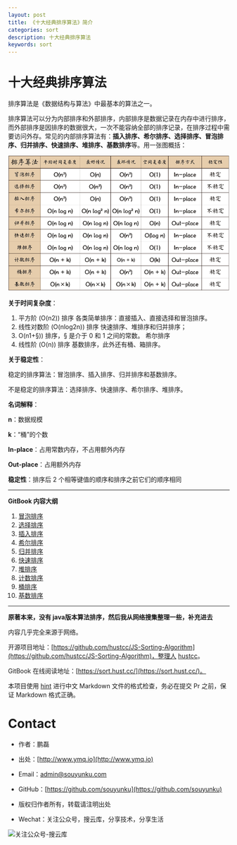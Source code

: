 ```yaml
---
layout: post
title: 《十大经典排序算法》简介
categories: sort
description: 十大经典排序算法
keywords: sort
---
```


# 十大经典排序算法

排序算法是《数据结构与算法》中最基本的算法之一。

排序算法可以分为内部排序和外部排序，内部排序是数据记录在内存中进行排序，而外部排序是因排序的数据很大，一次不能容纳全部的排序记录，在排序过程中需要访问外存。常见的内部排序算法有：**插入排序、希尔排序、选择排序、冒泡排序、归并排序、快速排序、堆排序、基数排序**等。用一张图概括：

![十大经典排序算法 概览截图](/images/2017/sort/res/sort.png)


**关于时间复杂度**：

1. 平方阶 (O(n2)) 排序
	各类简单排序：直接插入、直接选择和冒泡排序。
2. 线性对数阶 (O(nlog2n)) 排序
	快速排序、堆排序和归并排序；
3. O(n1+§)) 排序，§ 是介于 0 和 1 之间的常数。
    希尔排序
4. 线性阶 (O(n)) 排序
	基数排序，此外还有桶、箱排序。


**关于稳定性**：

稳定的排序算法：冒泡排序、插入排序、归并排序和基数排序。

不是稳定的排序算法：选择排序、快速排序、希尔排序、堆排序。


**名词解释**：

**n**：数据规模

**k**：“桶”的个数

**In-place**：占用常数内存，不占用额外内存

**Out-place**：占用额外内存

**稳定性**：排序后 2 个相等键值的顺序和排序之前它们的顺序相同

----


**GitBook 内容大纲**

1. [冒泡排序](/2017/07/30/1.bubbleSort )
2. [选择排序](/2017/07/30/2.selectionSort)
3. [插入排序](/2017/07/30/3.insertionSort)
4. [希尔排序](/2017/07/30/4.shellSort)
5. [归并排序](/2017/07/30/5.mergeSort)
6. [快速排序](/2017/07/30/6.quickSort)
7. [堆排序](/2017/07/30/7.heapSort)
8. [计数排序](/2017/07/30/8.countingSort)
9. [桶排序](/2017/07/30/9.bucketSort)
10. [基数排序](/2017/07/30/10.radixSort)

----


**原著本来，没有 java版本算法排序，然后我从网络搜集整理一些，补充进去**

内容几乎完全来源于网络。

开源项目地址：[https://github.com/hustcc/JS-Sorting-Algorithm](https://github.com/hustcc/JS-Sorting-Algorithm)，整理人 [hustcc](https://github.com/hustcc)。

GitBook 在线阅读地址：[https://sort.hust.cc/](https://sort.hust.cc/)。

本项目使用 [hint](https://github.com/hustcc/hint) 进行中文 Markdown 文件的格式检查，务必在提交 Pr 之前，保证 Markdown 格式正确。


# Contact

 - 作者：鹏磊  
 - 出处：[http://www.ymq.io](http://www.ymq.io)  
 - Email：[admin@souyunku.com](admin@souyunku.com)  
 - GitHub：[https://github.com/souyunku](https://github.com/souyunku)  
   
 - 版权归作者所有，转载请注明出处
 - Wechat：关注公众号，搜云库，分享技术，分享生活
 
![关注公众号-搜云库](http://www.ymq.io/images/souyunku.png "搜云库")